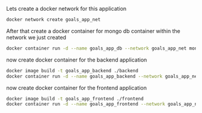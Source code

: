 Lets create a docker network for this application

```bash
docker network create goals_app_net
```

After that create a docker container for mongo db container within the network we just created

```bash
docker container run -d --name goals_app_db --network goals_app_net mongo
```

now create docker container for the backend application

```bash
docker image build -t goals_app_backend ./backend
docker container run -d --name goals_app_backend --network goals_app_net goals_app_backend
```

now create docker container for the frontend application

```bash
docker image build -t goals_app_frontend ./frontend
docker container run -d --name goals_app_frontend --network goals_app_net -v $(pwd):/app -v /app/node_modules goals_app_frontend
```
